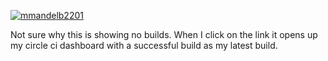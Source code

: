 [![mmandelb2201](https://circleci.com/gh/mmandelb2201/SSW-567.svg?style=svg)](https://app.circleci.com/pipelines/github/mmandelb2201/SSW-567?branch=HW05a_Mocking&filter=all)

Not sure why this is showing no builds. When I click on the link it opens up my circle ci dashboard with a successful build as my latest build.

